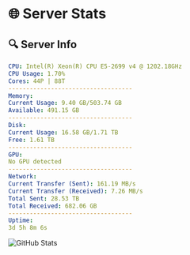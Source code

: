 # 🌐 Server Stats
## 🔍 Server Info
```yaml
CPU: Intel(R) Xeon(R) CPU E5-2699 v4 @ 1202.18GHz
CPU Usage: 1.70%
Cores: 44P | 88T
-----------------------------------
Memory:
Current Usage: 9.40 GB/503.74 GB
Available: 491.15 GB
-----------------------------------
Disk:
Current Usage: 16.58 GB/1.71 TB
Free: 1.61 TB
-----------------------------------
GPU:
No GPU detected
-----------------------------------
Network:
Current Transfer (Sent): 161.19 MB/s
Current Transfer (Received): 7.26 MB/s
Total Sent: 28.53 TB
Total Received: 682.06 GB
-----------------------------------
Uptime:
3d 5h 8m 6s
```
![GitHub Stats](https://img.shields.io/badge/Updated-2025-02-11_03:51:24-blue)
